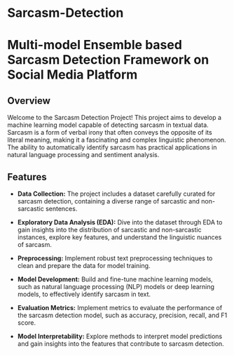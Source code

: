 # Sarcasm-Detection
# Multi-model Ensemble based Sarcasm Detection Framework on Social Media Platform
## Overview
Welcome to the Sarcasm Detection Project! This project aims to develop a machine learning model capable of detecting sarcasm in textual data. Sarcasm is a form of verbal irony that often conveys the opposite of its literal meaning, making it a fascinating and complex linguistic phenomenon. The ability to automatically identify sarcasm has practical applications in natural language processing and sentiment analysis.
## Features
* **Data Collection:** The project includes a dataset carefully curated for sarcasm detection, containing a diverse range of sarcastic and non-sarcastic sentences.

* **Exploratory Data Analysis (EDA):** Dive into the dataset through EDA to gain insights into the distribution of sarcastic and non-sarcastic instances, explore key features, and understand the linguistic nuances of sarcasm.

* **Preprocessing:** Implement robust text preprocessing techniques to clean and prepare the data for model training.

* **Model Development:** Build and fine-tune machine learning models, such as natural language processing (NLP) models or deep learning models, to effectively identify sarcasm in text.

* **Evaluation Metrics:** Implement metrics to evaluate the performance of the sarcasm detection model, such as accuracy, precision, recall, and F1 score.

* **Model Interpretability:** Explore methods to interpret model predictions and gain insights into the features that contribute to sarcasm detection.
